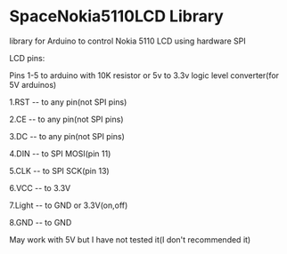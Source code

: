 # SpaceNokia5110LCD Library
library for Arduino to control Nokia 5110 LCD using hardware SPI

LCD pins:

Pins 1-5 to arduino with 10K resistor or 5v to 3.3v logic level converter(for 5V arduinos)

1.RST -- to any pin(not SPI pins)

2.CE  -- to any pin(not SPI pins)

3.DC  -- to any pin(not SPI pins)

4.DIN -- to SPI MOSI(pin 11)

5.CLK -- to SPI SCK(pin 13)

6.VCC -- to 3.3V

7.Light -- to GND or 3.3V(on,off)

8.GND -- to GND
  
May work with 5V but I have not tested it(I don't recommended it)
